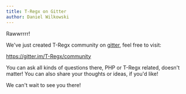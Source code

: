 ```yaml
---
title: T-Regx on Gitter
author: Daniel Wilkowski
---
```


Rawwrrrr!

We've just created T-Regx community on [gitter](https://gitter.im/T-Regx/community), feel free to visit:

https://gitter.im/T-Regx/community

You can ask all kinds of questions there, PHP or T-Regx related, doesn't matter! You can also
share your thoughts or ideas, if you'd like!

We can't wait to see you there!
